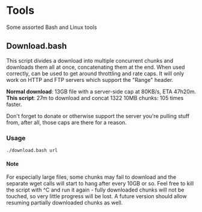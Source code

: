 # Tools
Some assorted Bash and Linux tools


## Download.bash
This script divides a download into multiple concurrent chunks and downloads
them all at once, concatenating them at the end. When used correctly, can be
used to get around throttling and rate caps. It will only work on HTTP and FTP
servers which support the "Range" header.

**Normal download**:    13GB file with a server-side cap at 80KB/s, ETA 47h20m.
**This script**:        27m to download and concat 1322 10MB chunks: 105 times faster.

Don't forget to donate or otherwise support the server you're pulling stuff
from, after all, those caps are there for a reason.

### Usage
    ./download.bash url

#### Note
For especially large files, some chunks may fail to download and the separate
wget calls will start to hang after every 10GB or so. Feel free to kill the
script with ^C and run it again - fully downloaded chunks will not be touched,
so very little progress will be lost. A future version should allow resuming
partially downloaded chunks as well.
